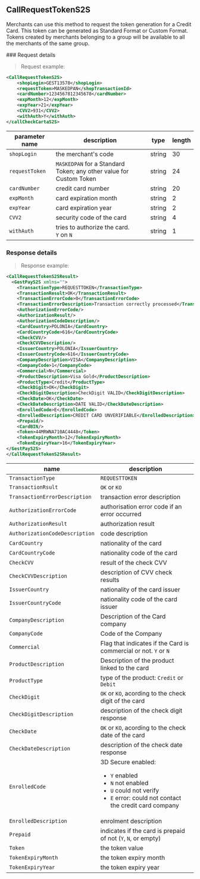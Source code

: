 ## CallRequestTokenS2S

Merchants can use this method to request the token generation for a Credit Card. This token can be generated as Standard Format or Custom Format. Tokens created by merchants belonging to a group will be available to all the merchants of the same group.


### Request details 

> Request example: 

```xml
<CallRequestTokenS2S>
    <shopLogin>GEST13578</shopLogin>
    <requestToken>MASKEDPAN</shopTransactionId>
    <cardNumber>1234567812345678</cardNumber>
    <expMonth>12</expMonth>
    <expYear>21</expYear>
    <CVV2>931</CVV2>
    <withAuth>Y</withAuth>
</callCheckCartaS2S>
```


| parameter name | description | type | length | 
| -------------- | ----------- | -----|--------| 
| `shopLogin` | the merchant's code | string | 30 |
| `requestToken` | `MASKEDPAN` for a Standard Token; any other value for Custom Token | string | 24  
| `cardNumber` | credit card number | string | 20 | 
| `expMonth` | card expiration month | string | 2
| `expYear` | card expiration year | string | 2 
| `CVV2` | security code of the card | string | 4
| `withAuth` | tries to authorize the card. <br> `Y` on `N` | string | 1
 
### Response details

> Response example: 

```xml
<CallRequestTokenS2SResult>
  <GestPayS2S xmlns="">
    <TransactionType>REQUESTTOKEN</TransactionType>
    <TransactionResult>OK</TransactionResult>
    <TransactionErrorCode>0</TransactionErrorCode>
    <TransactionErrorDescription>Transaction correctly processed</TransactionErrorDescription>
    <AuthorizationErrorCode/>
    <AuthorizationResult/>
    <AuthorizationCodeDescription/>
    <CardCountry>POLONIA</CardCountry>
    <CardCountryCode>616</CardCountryCode>
    <CheckCVV/>
    <CheckCVVDescription/>
    <IssuerCountry>POLONIA</IssuerCountry>
    <IssuerCountryCode>616</IssuerCountryCode>
    <CompanyDescription>VISA</CompanyDescription>
    <CompanyCode>1</CompanyCode>
    <Commercial>N</Commercial>
    <ProductDescription>Visa Gold</ProductDescription>
    <ProductType>Credit</ProductType>
    <CheckDigit>OK</CheckDigit>
    <CheckDigitDescription>CheckDigit VALID</CheckDigitDescription>
    <CheckDate>OK</CheckDate>
    <CheckDateDescription>DATE VALID</CheckDateDescription>
    <EnrolledCode>E</EnrolledCode>
    <EnrolledDescription>CREDIT CARD UNVERIFIABLE</EnrolledDescription>
    <Prepaid/>
    <CardBIN/>
    <Token>44MRWNA710AC4448</Token>
    <TokenExpiryMonth>12</TokenExpiryMonth>
    <TokenExpiryYear>16</TokenExpiryYear>
</GestPayS2S>
</CallRequestTokenS2SResult>
```

| name | description 
| ---- | -----------
| `TransactionType` | `REQUESTTOKEN`
| `TransactionRsult` | `OK` or `KO`
| `TransactionErrorDescription` | transaction error description
| `AuthorizationErrorCode` | authorisation error code if an error occurred
| `AuthorizationResult` | authorization result 
| `AuthorizationCodeDescription` | code description 
| `CardCountry` | nationality of the card 
| `CardCountryCode` | nationality code of the card 
| `CheckCVV` | result of the check CVV
| `CheckCVVDescription` | description of CVV check results
| `IssuerCountry` | nationality of the card issuer 
| `IssuerCountryCode` | nationality code of the card issuer
| `CompanyDescription` | Description of the Card company 
| `CompanyCode` | Code of the Company 
| `Commercial` | Flag that indicates if the Card is commercial or not. `Y` or `N`
| `ProductDescription` | Description of the product linked to the card 
| `ProductType` | type of the product: `Credit` or `Debit`
| `CheckDigit` | `OK` or `KO`, acording to the check digit of the card 
| `CheckDigitDescription` | description of the check digit response
| `CheckDate` | `OK` or `KO`, acording to the check date of the card 
| `CheckDateDescription` | description of the check date response  
| `EnrolledCode` | 3D Secure enabled: <ul><li>`Y` enabled </li><li>`N` not enabled</li><li>`U` could not verify</li><li>`E` error: could not contact the credit card company</li></ul>  
| `EnrolledDescription` | enrolment description 
| `Prepaid` | indicates if the card is prepaid of not (`Y`, `N`, or empty)
| `Token` | the token value 
| `TokenExpiryMonth` | the token expiry month 
| `TokenExpiryYear` | the token expiry year 

